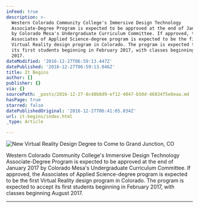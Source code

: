 ```yaml
---
inFeed: true
description: >-
  Western Colorado Community College's Immersive Design Technology
  Associate-Degree Program is expected to be approved at the end of January 2017
  by Colorado Mesa's Undergraduate Curriculum Committee. If approved, the
  Associates of Applied Science-degree program is expected to be the first
  Virtual Reality design program in Colorado. The program is expected to accept
  its first students beginning in February 2017, with classes beginning August
  2017.
dateModified: '2016-12-27T06:59:13.447Z'
datePublished: '2016-12-27T06:59:13.846Z'
title: It Begins
author: []
publisher: {}
via: {}
sourcePath: _posts/2016-12-27-8c48b0d9-ef12-4047-b50d-46834f5e8eaa.md
hasPage: true
starred: false
datePublishedOriginal: '2016-12-27T06:41:05.034Z'
url: it-begins/index.html
_type: Article

---
```

![New Virtual Reality Design Degree to Come to Grand Junction, CO](https://the-grid-user-content.s3-us-west-2.amazonaws.com/f2523dc6-212f-41d9-bebd-1007699af7d0.png)

Western Colorado Community College's Immersive Design Technology Associate-Degree Program is expected to be approved at the end of January 2017 by Colorado Mesa's Undergraduate Curriculum Committee. If approved, the Associates of Applied Science-degree program is expected to be the first Virtual Reality design program in Colorado. The program is expected to accept its first students beginning in February 2017, with classes beginning August 2017\.

---
